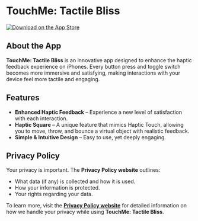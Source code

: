 # TouchMe: Tactile Bliss

[![Download on the App Store](https://developer.apple.com/assets/elements/badges/download-on-the-app-store.svg)]([https://apps.apple.com/app/idYOUR_APP_ID](https://apps.apple.com/it/app/touchme-tactile-bliss/id6742422031?l=en-GB))

## About the App
**TouchMe: Tactile Bliss** is an innovative app designed to enhance the haptic feedback experience on iPhones. Every button press and toggle switch becomes more immersive and satisfying, making interactions with your device feel more tactile and engaging.

## Features
- **Enhanced Haptic Feedback** – Experience a new level of satisfaction with each interaction.  
- **Haptic Square** – A unique feature that mimics Haptic Touch, allowing you to move, throw, and bounce a virtual object with realistic feedback.  
- **Simple & Intuitive Design** – Easy to use, yet deeply engaging.  

## Privacy Policy
Your privacy is important. The **Privacy Policy website** outlines:  
- What data (if any) is collected and how it is used.  
- How your information is protected.  
- Your rights regarding your data.  

To learn more, visit the **[Privacy Policy website](https://pietrosaveri.github.io/TouchMePrivacyPolicy/)** for detailed information on how we handle your privacy while using **TouchMe: Tactile Bliss**.
